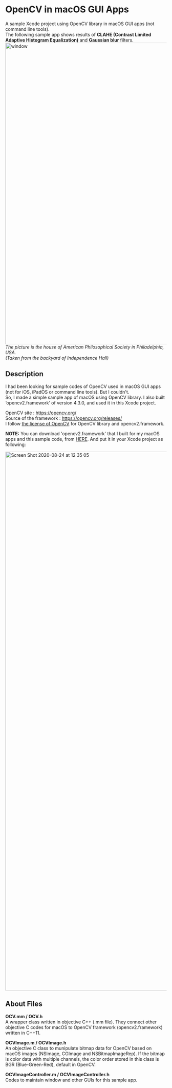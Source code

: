 # OpenCV in macOS GUI Apps
A sample Xcode project using OpenCV library in macOS GUI apps (not command line tools).  
The following sample app shows results of **CLAHE (Contrast Limited Adaptive Histogram Equalization)** and **Gaussian blur** filters.  
<img width="940" alt="window" src="https://user-images.githubusercontent.com/52600509/71859174-4b9d9b00-3131-11ea-816e-ae7cf78d976b.png">  
*The picture is the house of American Philosophical Society in Philadelphia, USA.  
(Taken from the backyard of Independence Hall)*  
  
  
## Description
I had been looking for sample codes of OpenCV used in macOS GUI apps (not for iOS, iPadOS or command line tools). But I couldn't.  
So, I made a simple sample app of macOS using OpenCV library. I also built ‘opencv2.framework’ of version 4.3.0, and used it in this Xcode project.  
  
OpenCV site : <https://opencv.org/>  
Source of the framework : <https://opencv.org/releases/>  
I follow [the license of OpenCV](https://github.com/tkshirakawa/OpenCV_in_macOS/blob/master/LICENSE%20of%20OpenCV) for OpenCV library and opencv2.framework.  
  
**NOTE:** You can download 'opencv2.framework' that I built for my macOS apps and this sample code, from [HERE](https://1drv.ms/u/s!AjXH_7BsMKXajpd9CWN2SouiYQzz5w?e=KTcRLl). And put it in your Xcode project as following:
  
<img width="1680" alt="Screen Shot 2020-08-24 at 12 35 05" src="https://user-images.githubusercontent.com/52600509/91002071-8db81600-e608-11ea-9e89-b4713a58d33c.png">
  
  
## About Files
**OCV.mm / OCV.h**  
A wrapper class written in objective C++ (.mm file). They connect other objective C codes for macOS to OpenCV framework (opencv2.framework) written in C++11.  
  
**OCVImage.m / OCVImage.h**  
An objective C class to munipulate bitmap data for OpenCV based on macOS images (NSImage, CGImage and NSBitmapImageRep). If the bitmap is color data with multiple channels, the color order stored in this class is BGR (Blue-Green-Red), default in OpenCV.  
  
**OCVImageController.m / OCVImageController.h**  
Codes to maintain window and other GUIs for this sample app.  
  
